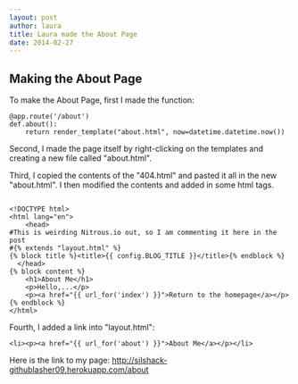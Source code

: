 ```yaml
---
layout: post
author: laura
title: Laura made the About Page
date: 2014-02-27
---
```


## Making the About Page

To make the About Page, first I made the function:

```
@app.route('/about')
def.about():
	return render_template("about.html", now=datetime.datetime.now())

```

Second, I made the page itself by right-clicking on the templates and creating a new file called "about.html".

Third, I copied the contents of the "404.html" and pasted it all in the new "about.html". I then modified the contents and added in some html tags.

```

<!DOCTYPE html>
<html lang="en">
    <head>
#This is weirding Nitrous.io out, so I am commenting it here in the post
#{% extends "layout.html" %}
{% block title %}<title>{{ config.BLOG_TITLE }}</title>{% endblock %}
  </head>
{% block content %}
	<h1>About Me</h1>
	<p>Hello,...</p>
	<p><a href="{{ url_for('index') }}">Return to the homepage</a></p>
{% endblock %}
</html>	

```

Fourth, I added a link into "layout.html":

```
<li><p><a href="{{ url_for('about') }}">About Me</a></p></li>

```


Here is the link to my page:
http://silshack-githublasher09.herokuapp.com/about